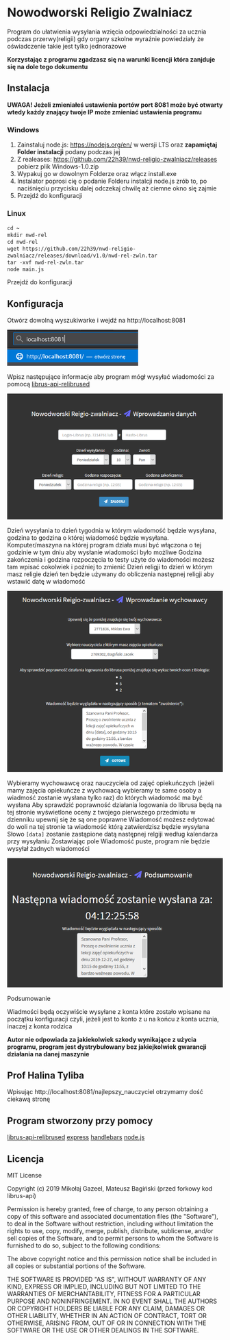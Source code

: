 # Nowodworski Religio Zwalniacz

Program do ułatwienia wysyłania wzięcia odpowiedzialności za ucznia podczas przerwy(religii) gdy organy szkolne wyraźnie powiedziały że oświadczenie takie jest tylko jednorazowe

**Korzystając z programu zgadzasz się na warunki licencji która zanjduje się na dole tego dokumentu**

## Instalacja

**UWAGA! Jeżeli zmieniałeś ustawienia portów port 8081 może być otwarty wtedy każdy znający twoje IP może zmieniać ustawienia programu**

### Windows
1. Zainstaluj node.js: https://nodejs.org/en/ w wersji LTS oraz **zapamiętaj Folder instalacji** podany podczas jej
2. Z realeases: https://github.com/22h39/nwd-religio-zwalniacz/releases pobierz plik Windows-1.0.zip
3. Wypakuj go w dowolnym Folderze oraz włącz install.exe
4. Instalator poprosi cię o podanie Folderu instalcji node.js zrób to, po naciśnięciu przycisku dalej odczekaj chwilę aż ciemne okno się zajmie
5. Przejdź do konfiguracji

### Linux

```
cd ~
mkdir nwd-rel
cd nwd-rel
wget https://github.com/22h39/nwd-religio-zwalniacz/releases/download/v1.0/nwd-rel-zwln.tar
tar -xvf nwd-rel-zwln.tar
node main.js
```

Przejdź do konfiguracji

## Konfiguracja

Otwórz dowolną wyszukiwarke i wejdź na http://localhost:8081

![Search bar](/images/searchbar.png)

Wpisz następujące informacje aby program mógł wysyłać wiadomości za pomocą [librus-api-relibrused](http://github.com/22h39/librus-api-relibrused)

![Dashboard](/images/dashboard.png)

Dzień wysyłania to dzień tygodnia w którym wiadomość będzie wysyłana, godzina to godzina o której wiadomość będzie wysyłana.
Komputer/maszyna na której program działa musi być włączona o tej godzinie w tym dniu aby wysłanie wiadomości było możliwe
Godzina zakończenia i godzina rozpoczęcia to testy użyte do wiadomości możesz tam wpisać cokolwiek i poźniej to zmienić
Dzień religji to dzień w którym masz religie dzień ten będzie używany do obliczenia następnej religji aby wstawić datę w wiadomość

![Wych](/images/wych.png)

Wybieramy wychowawcę oraz nauczyciela od zajęć opiekuńczych (jeżeli mamy zajęcia opiekuńcze z wychowacą wybieramy te same osoby a wiadmość zostanie wysłana tylko raz) do których wiadomość ma być wysłana
Aby sprawdzić poprawność działania logowania do librusa będą na tej stronie wyświetlone oceny z twojego pierwszego przedmiotu w dzienniku upewnij się że są one poprawne
Wiadomość możesz edytować do woli na tej stronie ta wiadomość którą zatwierdzisz będzie wysyłana
Słowo ```[data]``` zostanie zastąpione datą następnej relgiji według kalendarza przy wysyłaniu
Zostawiając pole Wiadomość puste, program nie będzie wysyłał żadnych wiadomości

![Status](/images/status.png)

Podsumowanie


Wiadmości będą oczywiście wysyłane z konta które zostało wpisane na początku konfiguracji czyli, jeżeli jest to konto z u na końcu z konta ucznia, inaczej z konta rodzica

**Autor nie odpowiada za jakiekolwiek szkody wynikające z użycia programu, program jest dystrybułowany bez jakiejkolwiek gwarancji działania na danej maszynie**

## Prof Halina Tyliba

Wpisując http://localhost:8081/najlepszy_nauczyciel otrzymamy dość ciekawą stronę

## Program stworzony przy pomocy
[librus-api-relibrused](http://github.com/22h39/librus-api-relibrused)
[express](https://expressjs.com/)
[handlebars](https://handlebarsjs.com/)
[node.js](https://nodejs.org)

## Licencja
MIT License

Copyright (c) 2019 Mikołaj Gazeel, Mateusz Bagiński (przed forkowy kod librus-api)

Permission is hereby granted, free of charge, to any person obtaining a copy
of this software and associated documentation files (the "Software"), to deal
in the Software without restriction, including without limitation the rights
to use, copy, modify, merge, publish, distribute, sublicense, and/or sell
copies of the Software, and to permit persons to whom the Software is
furnished to do so, subject to the following conditions:

The above copyright notice and this permission notice shall be included in all
copies or substantial portions of the Software.

THE SOFTWARE IS PROVIDED "AS IS", WITHOUT WARRANTY OF ANY KIND, EXPRESS OR
IMPLIED, INCLUDING BUT NOT LIMITED TO THE WARRANTIES OF MERCHANTABILITY,
FITNESS FOR A PARTICULAR PURPOSE AND NONINFRINGEMENT. IN NO EVENT SHALL THE
AUTHORS OR COPYRIGHT HOLDERS BE LIABLE FOR ANY CLAIM, DAMAGES OR OTHER
LIABILITY, WHETHER IN AN ACTION OF CONTRACT, TORT OR OTHERWISE, ARISING FROM,
OUT OF OR IN CONNECTION WITH THE SOFTWARE OR THE USE OR OTHER DEALINGS IN THE
SOFTWARE.




